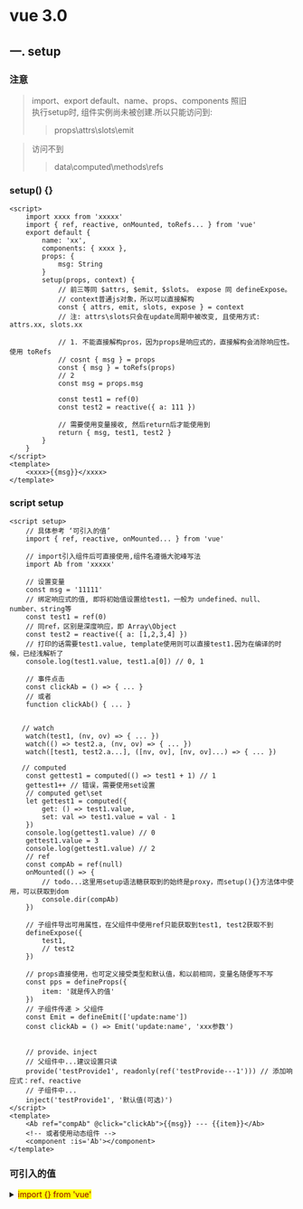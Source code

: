 # vue 3.0

## 一. setup

### 注意
> import、export default、name、props、components 照旧 <br />
> 执行setup时, 组件实例尚未被创建.所以只能访问到:
>>props\attrs\slots\emit <br />

> 访问不到
>> data\computed\methods\refs

### setup() {}
```vue
<script>
    import xxxx from 'xxxxx'
    import { ref, reactive, onMounted, toRefs... } from 'vue'
    export default {
        name: 'xx',
        components: { xxxx },
        props: {
            msg: String
        }
        setup(props, context) {
            // 前三等同 $attrs, $emit, $slots。 expose 同 defineExpose。
            // context普通js对象，所以可以直接解构
            const { attrs, emit, slots, expose } = context
            // 注: attrs\slots只会在update周期中被改变, 且使用方式: attrs.xx, slots.xx

            // 1. 不能直接解构pros，因为props是响应式的，直接解构会消除响应性。使用 toRefs
            // cosnt { msg } = props
            const { msg } = toRefs(props)
            // 2
            const msg = props.msg

            const test1 = ref(0)
            const test2 = reactive({ a: 111 })

            // 需要使用变量接收, 然后return后才能使用到
            return { msg, test1, test2 }
        }
    }
</script>
<template>
    <xxxx>{{msg}}</xxxx>
</template>
```

### script setup
```vue
<script setup>
    // 具体参考 ‘可引入的值’
    import { ref, reactive, onMounted... } from 'vue'

    // import引入组件后可直接使用,组件名遵循大驼峰写法
    import Ab from 'xxxxx'

    // 设置变量
    const msg = '11111'
    // 绑定响应式的值, 即将初始值设置给test1，一般为 undefined、null、number、string等
    const test1 = ref(0)
    // 同ref，区别是深度响应，即 Array\Object
    const test2 = reactive({ a: [1,2,3,4] })
    // 打印的话需要test1.value, template使用则可以直接test1.因为在编译的时候，已经浅解析了
    console.log(test1.value, test1.a[0]) // 0, 1
    
    // 事件点击
    const clickAb = () => { ... }
    // 或者
    function clickAb() { ... }
   
   
   // watch
    watch(test1, (nv, ov) => { ... })
    watch(() => test2.a, (nv, ov) => { ... })
    watch([test1, test2.a...], ([nv, ov], [nv, ov]...) => { ... })
   
   // computed
    const gettest1 = computed(() => test1 + 1) // 1
    gettest1++ // 错误，需要使用set设置
    // computed get\set
    let gettest1 = computed({
        get: () => test1.value,
        set: val => test1.value = val - 1
    })
    console.log(gettest1.value) // 0
    gettest1.value = 3
    console.log(gettest1.value) // 2
    // ref
    const compAb = ref(null)
    onMounted(() => {
        // todo...这里用setup语法糖获取到的始终是proxy，而setup(){}方法体中使用，可以获取到dom
        console.dir(compAb)
    })

    // 子组件导出可用属性，在父组件中使用ref只能获取到test1, test2获取不到
    defineExpose({
        test1,
        // test2
    })
    
    // props直接使用，也可定义接受类型和默认值，和以前相同，变量名随便写不写
    const pps = defineProps({
        item: '就是传入的值'
    })
    // 子组件传递 > 父组件
    const Emit = defineEmit(['update:name'])
    const clickAb = () => Emit('update:name', 'xxx参数')
   

    // provide、inject
    // 父组件中...建议设置只读
    provide('testProvide1', readonly(ref('testProvide---1'))) // 添加响应式：ref、reactive
    // 子组件中...
    inject('testProvide1', '默认值(可选)')
</script>
<template>
    <Ab ref="compAb" @click="clickAb">{{msg}} --- {{item}}</Ab>
    <!-- 或者使用动态组件 -->
    <component :is='Ab'></component>
</template>
```


### 可引入的值

<details>
  <summary><mark><font color=darkred>import {} from 'vue'</font></mark></summary>
  <div>响应式：ref, reactive, readonly</div>
  <div>生命周期： onBeforeMount, onMounted, onBeforeUnmount, onUnmounted, nextTick</div>
  <div>use：useSlots, useAttrs</div>
  <div>监听：watch、computed</div>
  <div>传参：provide、inject</div>
  <div></div>
</details>